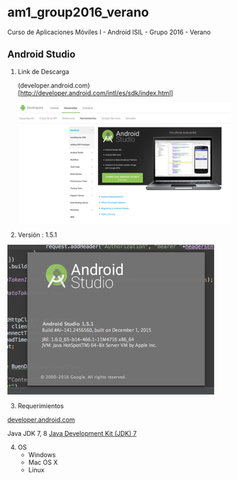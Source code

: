# am1_group2016_verano
Curso de Aplicaciones Móviles I - Android ISIL - Grupo 2016 - Verano

## Android Studio

1. Link de Descarga

	(developer.android.com)[http://developer.android.com/intl/es/sdk/index.html]

	![1](https://github.com/ISILAndroid/am1_group2016_verano/blob/Lesson1/images/as1.png)


2. Versión : 1.5.1

![2](https://github.com/ISILAndroid/am1_group2016_verano/blob/Lesson1/images/as2.png)


3. Requerimientos

[developer.android.com](http://developer.android.com/intl/es/sdk/index.html#Requirements)

Java JDK 7, 8
[Java Development Kit (JDK) 7](http://www.oracle.com/technetwork/es/java/javase/downloads/jdk7-downloads-1880260.html)


4. OS
	- Windows
	- Mac OS X
	- Linux 


